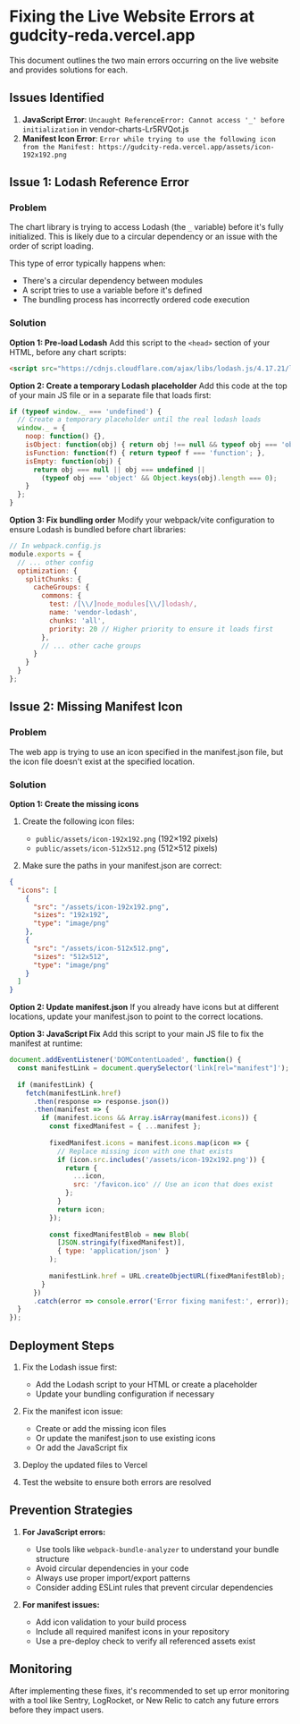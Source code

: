 # Fixing the Live Website Errors at gudcity-reda.vercel.app

This document outlines the two main errors occurring on the live website and provides solutions for each.

## Issues Identified

1. **JavaScript Error**: `Uncaught ReferenceError: Cannot access '_' before initialization` in vendor-charts-Lr5RVQot.js
2. **Manifest Icon Error**: `Error while trying to use the following icon from the Manifest: https://gudcity-reda.vercel.app/assets/icon-192x192.png`

## Issue 1: Lodash Reference Error

### Problem
The chart library is trying to access Lodash (the `_` variable) before it's fully initialized. This is likely due to a circular dependency or an issue with the order of script loading.

This type of error typically happens when:
- There's a circular dependency between modules
- A script tries to use a variable before it's defined
- The bundling process has incorrectly ordered code execution

### Solution

**Option 1: Pre-load Lodash**
Add this script to the `<head>` section of your HTML, before any chart scripts:

```html
<script src="https://cdnjs.cloudflare.com/ajax/libs/lodash.js/4.17.21/lodash.min.js"></script>
```

**Option 2: Create a temporary Lodash placeholder**
Add this code at the top of your main JS file or in a separate file that loads first:

```javascript
if (typeof window._ === 'undefined') {
  // Create a temporary placeholder until the real lodash loads
  window._ = {
    noop: function() {},
    isObject: function(obj) { return obj !== null && typeof obj === 'object'; },
    isFunction: function(f) { return typeof f === 'function'; },
    isEmpty: function(obj) { 
      return obj === null || obj === undefined || 
        (typeof obj === 'object' && Object.keys(obj).length === 0); 
    }
  };
}
```

**Option 3: Fix bundling order**
Modify your webpack/vite configuration to ensure Lodash is bundled before chart libraries:

```javascript
// In webpack.config.js
module.exports = {
  // ... other config
  optimization: {
    splitChunks: {
      cacheGroups: {
        commons: {
          test: /[\\/]node_modules[\\/]lodash/,
          name: 'vendor-lodash',
          chunks: 'all',
          priority: 20 // Higher priority to ensure it loads first
        },
        // ... other cache groups
      }
    }
  }
};
```

## Issue 2: Missing Manifest Icon

### Problem
The web app is trying to use an icon specified in the manifest.json file, but the icon file doesn't exist at the specified location.

### Solution

**Option 1: Create the missing icons**
1. Create the following icon files:
   - `public/assets/icon-192x192.png` (192×192 pixels)
   - `public/assets/icon-512x512.png` (512×512 pixels)

2. Make sure the paths in your manifest.json are correct:

```json
{
  "icons": [
    {
      "src": "/assets/icon-192x192.png",
      "sizes": "192x192",
      "type": "image/png"
    },
    {
      "src": "/assets/icon-512x512.png",
      "sizes": "512x512",
      "type": "image/png"
    }
  ]
}
```

**Option 2: Update manifest.json**
If you already have icons but at different locations, update your manifest.json to point to the correct locations.

**Option 3: JavaScript Fix**
Add this script to your main JS file to fix the manifest at runtime:

```javascript
document.addEventListener('DOMContentLoaded', function() {
  const manifestLink = document.querySelector('link[rel="manifest"]');
  
  if (manifestLink) {
    fetch(manifestLink.href)
      .then(response => response.json())
      .then(manifest => {
        if (manifest.icons && Array.isArray(manifest.icons)) {
          const fixedManifest = { ...manifest };
          
          fixedManifest.icons = manifest.icons.map(icon => {
            // Replace missing icon with one that exists
            if (icon.src.includes('/assets/icon-192x192.png')) {
              return {
                ...icon,
                src: '/favicon.ico' // Use an icon that does exist
              };
            }
            return icon;
          });
          
          const fixedManifestBlob = new Blob(
            [JSON.stringify(fixedManifest)],
            { type: 'application/json' }
          );
          
          manifestLink.href = URL.createObjectURL(fixedManifestBlob);
        }
      })
      .catch(error => console.error('Error fixing manifest:', error));
  }
});
```

## Deployment Steps

1. Fix the Lodash issue first:
   - Add the Lodash script to your HTML or create a placeholder
   - Update your bundling configuration if necessary

2. Fix the manifest icon issue:
   - Create or add the missing icon files
   - Or update the manifest.json to use existing icons
   - Or add the JavaScript fix

3. Deploy the updated files to Vercel

4. Test the website to ensure both errors are resolved

## Prevention Strategies

1. **For JavaScript errors:**
   - Use tools like `webpack-bundle-analyzer` to understand your bundle structure
   - Avoid circular dependencies in your code
   - Always use proper import/export patterns
   - Consider adding ESLint rules that prevent circular dependencies

2. **For manifest issues:**
   - Add icon validation to your build process
   - Include all required manifest icons in your repository
   - Use a pre-deploy check to verify all referenced assets exist

## Monitoring

After implementing these fixes, it's recommended to set up error monitoring with a tool like Sentry, LogRocket, or New Relic to catch any future errors before they impact users. 